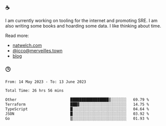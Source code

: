 ### ☕

I am currently working on tooling for the internet and promoting SRE. I am also writing some books and hoarding some data. I like thinking about time. 

Read more:

 - [natwelch.com](https://natwelch.com)
 - [@icco@merveilles.town](https://merveilles.town/@icco)
 - [blog](https://writing.natwelch.com)

### 🕒

<!--START_SECTION:waka-->

```txt
From: 14 May 2023 - To: 13 June 2023

Total Time: 26 hrs 56 mins

Other                        █████████████████▒░░░░░░░   69.79 %
Terraform                    ███▓░░░░░░░░░░░░░░░░░░░░░   14.75 %
TypeScript                   █░░░░░░░░░░░░░░░░░░░░░░░░   04.64 %
JSON                         █░░░░░░░░░░░░░░░░░░░░░░░░   03.92 %
Go                           ▒░░░░░░░░░░░░░░░░░░░░░░░░   01.93 %
```

<!--END_SECTION:waka-->
